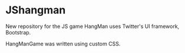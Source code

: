 # JShangman
New repository for the JS game
HangMan uses Twitter's UI framework, Bootstrap.

HangManGame was written using custom CSS.
